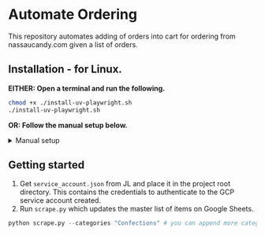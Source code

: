 # Automate Ordering
This repository automates adding of orders into cart for ordering from nassaucandy.com given a list of orders.


## Installation - for Linux.
**EITHER: Open a terminal and run the following.**
```bash
chmod +x ./install-uv-playwright.sh
./install-uv-playwright.sh
```
**OR: Follow the manual setup below.**
<details>
<summary>Manual setup</summary>

Run the following in a terminal within your project directory.

1. Install `uv`.
```sh
wget -qO- https://astral.sh/uv/install.sh | sh
```
2. Setup `uv` virtual environment called `order-venv` and install playwright
```bash
uv venv order-venv
source order-venv/bin/activate
uv pip install -r requirements.txt
playwright install
```
3. Fill in the below with your authentication details in `.env_default` and copy and paste into a `.env` file.
```
USER=<your-nassau-candy-username>
PW=<your-nassau-candy-pw>
```
</details>

## Getting started
1. Get `service_account.json` from JL and place it in the project root directory. This contains the credentials to authenticate to the GCP service account created.
2. Run `scrape.py` which updates the master list of items on Google Sheets.
```python
python scrape.py --categories "Confections" # you can append more categories as needed.
```